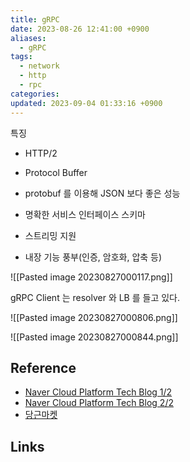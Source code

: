 ```yaml
---
title: gRPC
date: 2023-08-26 12:41:00 +0900
aliases:
  - gRPC
tags:
  - network
  - http
  - rpc
categories: 
updated: 2023-09-04 01:33:16 +0900
---
```


특징

- HTTP/2
- Protocol Buffer

- protobuf 를 이용해 JSON 보다 좋은 성능
- 명확한 서비스 인터페이스 스키마
- 스트리밍 지원
- 내장 기능 풍부(인증, 암호화, 압축 등)

![[Pasted image 20230827000117.png]]

gRPC Client 는 resolver 와 LB 를 들고 있다.

![[Pasted image 20230827000806.png]]

![[Pasted image 20230827000844.png]]

## Reference

- [Naver Cloud Platform Tech Blog 1/2](https://medium.com/naver-cloud-platform/nbp-%EA%B8%B0%EC%88%A0-%EA%B2%BD%ED%97%98-%EC%8B%9C%EB%8C%80%EC%9D%98-%ED%9D%90%EB%A6%84-grpc-%EA%B9%8A%EA%B2%8C-%ED%8C%8C%EA%B3%A0%EB%93%A4%EA%B8%B0-1-39e97cb3460)
- [Naver Cloud Platform Tech Blog 2/2](https://medium.com/naver-cloud-platform/nbp-%EA%B8%B0%EC%88%A0-%EA%B2%BD%ED%97%98-%EC%8B%9C%EB%8C%80%EC%9D%98-%ED%9D%90%EB%A6%84-grpc-%EA%B9%8A%EA%B2%8C-%ED%8C%8C%EA%B3%A0%EB%93%A4%EA%B8%B0-2-b01d390a7190)
- [당근마켓](https://www.youtube.com/watch?v=igHrQPzLVRw&t=36s)

## Links
